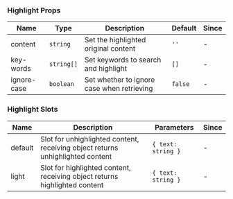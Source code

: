 ### Highlight Props

| Name        | Type    | Description                       | Default | Since |
| ----------- | ------- | -------------------------- | ------ | --- |
| content | `string` | Set the highlighted original content | `''` | - |
| key-words | `string[]` | Set keywords to search and highlight | `[]` | - |
| ignore-case | `boolean` | Set whether to ignore case when retrieving | `false` | - |

### Highlight Slots

| Name    | Description                                                         | Parameters  | Since |
| ------- | ------------------------------------------------------------ | --- | --- |
| default | Slot for unhighlighted content, receiving object returns unhighlighted content | `{ text: string }` | - |
| light | Slot for highlighted content, receiving object returns highlighted content | `{ text: string }` | - |
